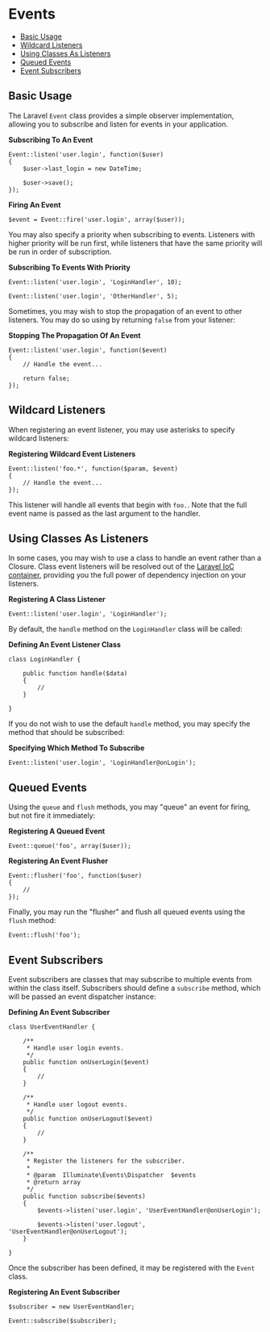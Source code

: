 # Events

- [Basic Usage](#basic-usage)
- [Wildcard Listeners](#wildcard-listeners)
- [Using Classes As Listeners](#using-classes-as-listeners)
- [Queued Events](#queued-events)
- [Event Subscribers](#event-subscribers)

<a name="basic-usage"></a>
## Basic Usage

The Laravel `Event` class provides a simple observer implementation, allowing you to subscribe and listen for events in your application.

**Subscribing To An Event**

	Event::listen('user.login', function($user)
	{
		$user->last_login = new DateTime;

		$user->save();
	});

**Firing An Event**

	$event = Event::fire('user.login', array($user));

You may also specify a priority when subscribing to events. Listeners with higher priority will be run first, while listeners that have the same priority will be run in order of subscription.

**Subscribing To Events With Priority**

	Event::listen('user.login', 'LoginHandler', 10);

	Event::listen('user.login', 'OtherHandler', 5);

Sometimes, you may wish to stop the propagation of an event to other listeners. You may do so using by returning `false` from your listener:

**Stopping The Propagation Of An Event**

	Event::listen('user.login', function($event)
	{
		// Handle the event...

		return false;
	});

<a name="wildcard-listeners"></a>
## Wildcard Listeners

When registering an event listener, you may use asterisks to specify wildcard listeners:

**Registering Wildcard Event Listeners**

	Event::listen('foo.*', function($param, $event)
	{
		// Handle the event...
	});

This listener will handle all events that begin with `foo.`. Note that the full event name is passed as the last argument to the handler.

<a name="using-classes-as-listeners"></a>
## Using Classes As Listeners

In some cases, you may wish to use a class to handle an event rather than a Closure. Class event listeners will be resolved out of the [Laravel IoC container](/docs/ioc), providing you the full power of dependency injection on your listeners.

**Registering A Class Listener**

	Event::listen('user.login', 'LoginHandler');

By default, the `handle` method on the `LoginHandler` class will be called:

**Defining An Event Listener Class**

	class LoginHandler {

		public function handle($data)
		{
			//
		}

	}

If you do not wish to use the default `handle` method, you may specify the method that should be subscribed:

**Specifying Which Method To Subscribe**

	Event::listen('user.login', 'LoginHandler@onLogin');

<a name="queued-events"></a>
## Queued Events

Using the `queue` and `flush` methods, you may "queue" an event for firing, but not fire it immediately:

**Registering A Queued Event**

	Event::queue('foo', array($user));

**Registering An Event Flusher**

	Event::flusher('foo', function($user)
	{
		//
	});

Finally, you may run the "flusher" and flush all queued events using the `flush` method:

	Event::flush('foo');

<a name="event-subscribers"></a>
## Event Subscribers

Event subscribers are classes that may subscribe to multiple events from within the class itself. Subscribers should define a `subscribe` method, which will be passed an event dispatcher instance:

**Defining An Event Subscriber**

	class UserEventHandler {

		/**
		 * Handle user login events.
		 */
		public function onUserLogin($event)
		{
			//
		}

		/**
		 * Handle user logout events.
		 */
		public function onUserLogout($event)
		{
			//
		}

		/**
		 * Register the listeners for the subscriber.
		 *
		 * @param  Illuminate\Events\Dispatcher  $events
		 * @return array
		 */
		public function subscribe($events)
		{
			$events->listen('user.login', 'UserEventHandler@onUserLogin');

			$events->listen('user.logout', 'UserEventHandler@onUserLogout');
		}

	}

Once the subscriber has been defined, it may be registered with the `Event` class.

**Registering An Event Subscriber**

	$subscriber = new UserEventHandler;

	Event::subscribe($subscriber);
